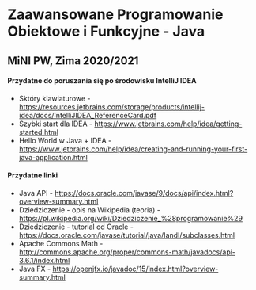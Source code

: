 # Zaawansowane Programowanie Obiektowe i Funkcyjne - Java
## MiNI PW, Zima 2020/2021

#### Przydatne do poruszania się po środowisku IntelliJ IDEA
- Sktóry klawiaturowe - https://resources.jetbrains.com/storage/products/intellij-idea/docs/IntelliJIDEA_ReferenceCard.pdf
- Szybki start dla IDEA - https://www.jetbrains.com/help/idea/getting-started.html
- Hello World w Java + IDEA - https://www.jetbrains.com/help/idea/creating-and-running-your-first-java-application.html


#### Przydatne linki
- Java API - https://docs.oracle.com/javase/9/docs/api/index.html?overview-summary.html
- Dziedziczenie - opis na Wikipedia (teoria) - https://pl.wikipedia.org/wiki/Dziedziczenie_%28programowanie%29
- Dziedziczenie - tutorial od Oracle - https://docs.oracle.com/javase/tutorial/java/IandI/subclasses.html
- Apache Commons Math - http://commons.apache.org/proper/commons-math/javadocs/api-3.6.1/index.html
- Java FX - https://openjfx.io/javadoc/15/index.html?overview-summary.html
